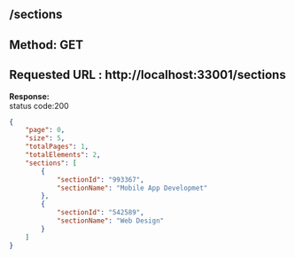 
## /sections

## Method: GET
Requested URL : http://localhost:33001/sections<br>
--

**Response:** <br>
status code:200
```json
{
    "page": 0,
    "size": 5,
    "totalPages": 1,
    "totalElements": 2,
    "sections": [
        {
            "sectionId": "993367",
            "sectionName": "Mobile App Developmet"
        },
        {
            "sectionId": "542589",
            "sectionName": "Web Design"
        }
    ]
}

```
